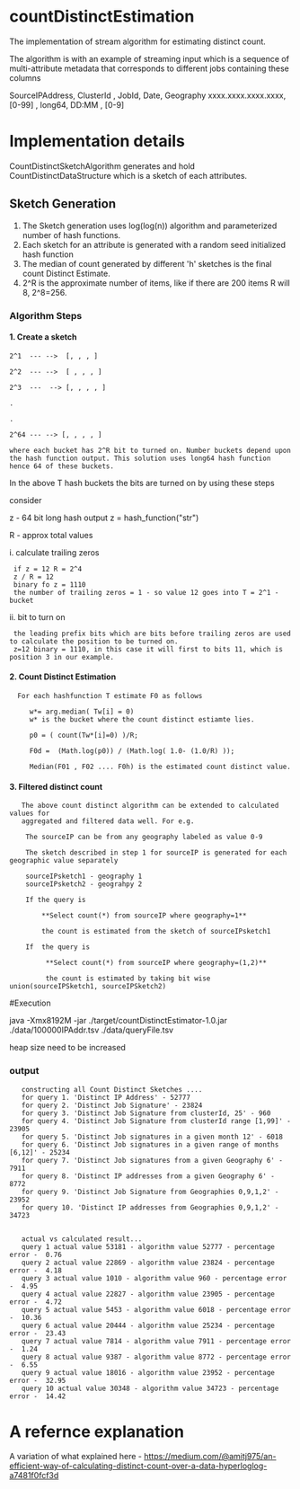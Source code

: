 # countDistinctEstimation

The implementation of stream algorithm for estimating distinct count.

The algorithm is with an example of streaming input which is a sequence of multi-attribute metadata that corresponds to different jobs containing these columns

SourceIPAddress, ClusterId , JobId, Date, Geography
xxxx.xxxx.xxxx.xxxx, [0-99] , long64, DD:MM , [0-9]

# Implementation details

CountDistinctSketchAlgorithm generates and hold CountDistinctDataStructure which is a sketch of each attributes.

## Sketch Generation

1. The Sketch generation uses log(log(n)) algorithm and parameterized number of hash functions.
2. Each sketch for an attribute is generated with a random seed initialized hash function
3. The median of count generated by different 'h' sketches is the final count Distinct Estimate.
4. 2^R is the approximate number of items, like if there are 200 items R will 8, 2^8=256. 

### Algorithm Steps

#### 1. Create a sketch

    2^1  --- -->  [, , , ] 
    
    2^2  --- -->  [ , , , ]
    
    2^3  ---  --> [, , , , ]
    
    .
    
    .
    
    2^64 --- --> [, , , , ]
    
    where each bucket has 2^R bit to turned on. Number buckets depend upon the hash function output. This solution uses long64 hash function hence 64 of these buckets.
    
  In the above T hash buckets the bits are turned on by using these steps
  
   consider
   
   z - 64 bit long hash output  z = hash_function("str")
   
   R - approx total values
      
   i. calculate trailing zeros
   
     if z = 12 R = 2^4
     z / R = 12 
     binary fo z = 1110 
     the number of trailing zeros = 1 - so value 12 goes into T = 2^1 - bucket
    
   ii. bit to turn on
   
     the leading prefix bits which are bits before trailing zeros are used to calculate the position to be turned on.
     z=12 binary = 1110, in this case it will first to bits 11, which is position 3 in our example.


    
  #### 2. Count Distinct Estimation
      
      For each hashfunction T estimate F0 as follows
        
         w*= arg.median( Tw[i] = 0)
         w* is the bucket where the count distinct estiamte lies.
         
         p0 = ( count(Tw*[i]=0) )/R;
         
         F0d =  (Math.log(p0)) / (Math.log( 1.0- (1.0/R) ));
         
         Median(F01 , F02 .... F0h) is the estimated count distinct value.
     
    
  #### 3. Filtered distinct count 
  
       The above count distinct algorithm can be extended to calculated values for 
       aggregated and filtered data well. For e.g.
       
        The sourceIP can be from any geography labeled as value 0-9
        
        The sketch described in step 1 for sourceIP is generated for each geographic value separately
        
        sourceIPsketch1 - geography 1
        sourceIPsketch2 - geograhpy 2 
        
        If the query is 
            
            **Select count(*) from sourceIP where geography=1**
            
            the count is estimated from the sketch of sourceIPsketch1
            
        If  the query is
        
             **Select count(*) from sourceIP where geography=(1,2)**
             
             the count is estimated by taking bit wise union(sourceIPSketch1, sourceIPSketch2)
        
  #Execution
  
  java -Xmx8192M -jar ./target/countDistinctEstimator-1.0.jar ./data/100000IPAddr.tsv ./data/queryFile.tsv
        
   heap size need to be increased
   
   ### output
   
       constructing all Count Distinct Sketches .... 
       for query 1. 'Distinct IP Address' - 52777
       for query 2. 'Distinct Job Signature' - 23824
       for query 3. 'Distinct Job Signature from clusterId, 25' - 960
       for query 4. 'Distinct Job Signature from clusterId range [1,99]' - 23905
       for query 5. 'Distinct Job signatures in a given month 12' - 6018
       for query 6. 'Distinct Job signatures in a given range of months [6,12]' - 25234
       for query 7. 'Distinct Job signatures from a given Geography 6' - 7911
       for query 8. 'Distinct IP addresses from a given Geography 6' - 8772
       for query 9. 'Distinct Job Signature from Geographies 0,9,1,2' - 23952
       for query 10. 'Distinct IP addresses from Geographies 0,9,1,2' - 34723
       
       
       actual vs calculated result...
       query 1 actual value 53181 - algorithm value 52777 - percentage error -  0.76
       query 2 actual value 22869 - algorithm value 23824 - percentage error -  4.18
       query 3 actual value 1010 - algorithm value 960 - percentage error -  4.95
       query 4 actual value 22827 - algorithm value 23905 - percentage error -  4.72
       query 5 actual value 5453 - algorithm value 6018 - percentage error -  10.36
       query 6 actual value 20444 - algorithm value 25234 - percentage error -  23.43
       query 7 actual value 7814 - algorithm value 7911 - percentage error -  1.24
       query 8 actual value 9387 - algorithm value 8772 - percentage error -  6.55
       query 9 actual value 18016 - algorithm value 23952 - percentage error -  32.95
       query 10 actual value 30348 - algorithm value 34723 - percentage error -  14.42

        
  # A refernce explanation  
    
 A variation of what explained here - https://medium.com/@amitj975/an-efficient-way-of-calculating-distinct-count-over-a-data-hyperloglog-a7481f0fcf3d
 
 

